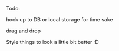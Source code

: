 Todo:

hook up to DB or local storage for time sake

drag and drop

Style things to look a little bit better :D 